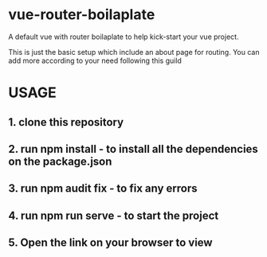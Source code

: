 # vue-router-boilaplate
A default vue with router boilaplate to help kick-start your vue project.

This is just the basic setup which include an about page for routing. You can add more according to your need following this guild

# USAGE

## 1. clone this repository

## 2. run npm install - to install all the dependencies on the package.json

## 3. run npm audit fix - to fix any errors 

## 4. run npm run serve - to start the project

## 5. Open the link on your browser to view